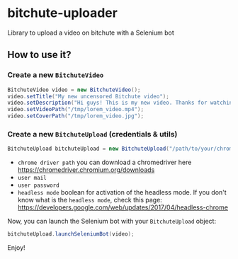 # bitchute-uploader
Library to upload a video on bitchute with a Selenium bot

## How to use it? 

### Create a new `BitchuteVideo`

```java
BitchuteVideo video = new BitchuteVideo();
video.setTitle("My new uncensored Bitchute video");
video.setDescription("Hi guys! This is my new video. Thanks for watching!");
video.setVideoPath("/tmp/lorem_video.mp4");
video.setCoverPath("/tmp/lorem_video.jpg");
```

### Create a new `BitchuteUpload` (credentials & utils)

```java
BitchuteUpload bitchuteUpload = new BitchuteUpload("/path/to/your/chromedriver", "your_user@mail.com", "your_user_pwd", false);
```
- `chrome driver path` you can download a chromedriver here https://chromedriver.chromium.org/downloads
- `user mail`
- `user password`
- `headless mode` boolean for activation of the headless mode. If you don't know what is the `headless mode`, check this page: https://developers.google.com/web/updates/2017/04/headless-chrome

Now, you can launch the Selenium bot with your `BitchuteUpload` object:
```java
bitchuteUpload.launchSeleniumBot(video);
```

Enjoy!
